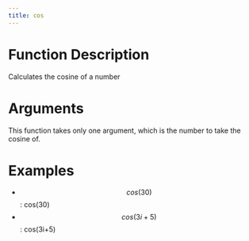 ```yaml
---
title: cos
---
```


<script src='https://cdnjs.cloudflare.com/ajax/libs/mathjax/2.7.5/latest.js?config=TeX-MML-AM_CHTML' async></script>

# Function Description
Calculates the cosine of a number

# Arguments
This function takes only one argument, which is the number to take the cosine of.

# Examples
- $$cos(30)$$: cos(30)
- $$cos(3i + 5)$$: cos(3i+5)
